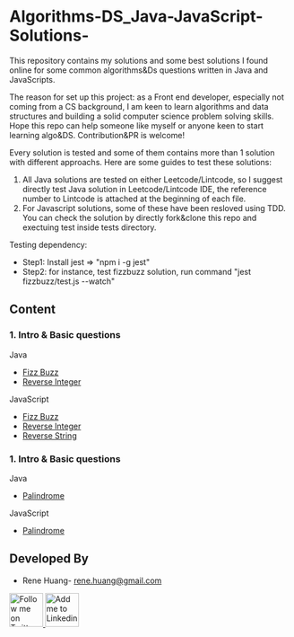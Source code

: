 # Algorithms-DS_Java-JavaScript-Solutions-

This repository contains my solutions and some best solutions I found online for some common algorithms&Ds questions written in Java and JavaScripts.

The reason for set up this project: as a Front end developer, especially not coming from a CS background, I am keen to learn algorithms and data structures and building a solid computer science problem solving skills. Hope this repo can help someone like myself or anyone keen to start learning algo&DS. Contribution&PR is welcome! 

Every solution is tested and some of them contains more than 1 solution with different approachs. Here are some guides to test these solutions:

1. All Java solutions are tested on either Leetcode/Lintcode, so I suggest directly test Java solution in Leetcode/Lintcode IDE, the reference number to Lintcode is attached at the beginning of each file. 
2. For Javascript solutions, some of these have been resloved using TDD. You can check the solution by directly fork&clone this repo and exectuing test inside tests directory.

Testing dependency:
* Step1: Install jest => "npm i -g jest"
* Step2: for instance, test fizzbuzz solution, run command "jest fizzbuzz/test.js --watch"

Content
--------

### 1. Intro & Basic questions

Java
* [Fizz Buzz](https://github.com/noappleonhead/Algorithms-DS_Java-Javascript-Solutions-/blob/master/Java/1.Basic/FizzBuzz.java)
* [Reverse Integer](https://github.com/noappleonhead/Algorithms-DS_Java-Javascript-Solutions-/blob/master/Java/1.Basic/ReverseInt.java)

JavaScript
* [Fizz Buzz](https://github.com/noappleonhead/Algorithms-DS_Java-Javascript-Solutions-/tree/master/JavaScript/1.Basic/Fizzbuzz)
* [Reverse Integer](https://github.com/noappleonhead/Algorithms-DS_Java-Javascript-Solutions-/tree/master/JavaScript/1.Basic/ReverseInt/index.js)
* [Reverse String](https://github.com/noappleonhead/Algorithms-DS_Java-Javascript-Solutions-/tree/master/JavaScript/1.Basic/ReverseString/index.js)

### 1. Intro & Basic questions
Java
* [Palindrome]()

JavaScript
* [Palindrome]()

Developed By
------------
* Rene Huang- <rene.huang@gmail.com>

<a href="https://www.instagram.com/hiaroscuro/?hl=en" target="_blank">
  <img alt="Follow me on Twitter" src="https://image.flaticon.com/icons/svg/174/174855.svg" height="60" width="60"/>
</a>
<a href="https://www.linkedin.com/in/rene-huang-09119881/" target="_blank">
  <img alt="Add me to Linkedin" src="https://image.flaticon.com/icons/svg/174/174857.svg" height="60" width="60"/>
</a>



